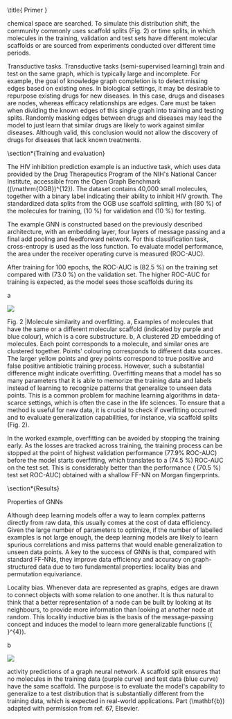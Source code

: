 \title{
Primer
}

chemical space are searched. To simulate this distribution shift, the community commonly uses scaffold splits (Fig. 2) or time splits, in which molecules in the training, validation and test sets have different molecular scaffolds or are sourced from experiments conducted over different time periods.

Transductive tasks. Transductive tasks (semi-supervised learning) train and test on the same graph, which is typically large and incomplete. For example, the goal of knowledge graph completion is to detect missing edges based on existing ones. In biological settings, it may be desirable to repurpose existing drugs for new diseases. In this case, drugs and diseases are nodes, whereas efficacy relationships are edges. Care must be taken when dividing the known edges of this single graph into training and testing splits. Randomly masking edges between drugs and diseases may lead the model to just learn that similar drugs are likely to work against similar diseases. Although valid, this conclusion would not allow the discovery of drugs for diseases that lack known treatments.

\section*{Training and evaluation}

The HIV inhibition prediction example is an inductive task, which uses data provided by the Drug Therapeutics Program of the NIH's National Cancer Institute, accessible from the Open Graph Benchmark \((\mathrm{OGB})^{12}\). The dataset contains 40,000 small molecules, together with a binary label indicating their ability to inhibit HIV growth. The standardized data splits from the OGB use scaffold splitting, with \(80 \%\) of the molecules for training, \(10 \%\) for validation and \(10 \%\) for testing.

The example GNN is constructed based on the previously described architecture, with an embedding layer, four layers of message passing and a final add pooling and feedforward network. For this classification task, cross-entropy is used as the loss function. To evaluate model performance, the area under the receiver operating curve is measured (ROC-AUC).

After training for 100 epochs, the ROC-AUC is \(82.5 \%\) on the training set compared with \(73.0 \%\) on the validation set. The higher ROC-AUC for training is expected, as the model sees those scaffolds during its

a

![](https://cdn.mathpix.com/cropped/2024_05_28_bd3c909ee9f1652ddb8cg-1.jpg?height=548&width=863&top_left_y=1797&top_left_x=148)

Fig. 2 |Molecule similarity and overfitting. a, Examples of molecules that have the same or a different molecular scaffold (indicated by purple and blue colour), which is a core substructure. b, A clustered 2D embedding of molecules. Each point corresponds to a molecule, and similar ones are clustered together. Points' colouring corresponds to different data sources. The larger yellow points and grey points correspond to true positive and false positive antibiotic training process. However, such a substantial difference might indicate overfitting. Overfitting means that a model has so many parameters that it is able to memorize the training data and labels instead of learning to recognize patterns that generalize to unseen data points. This is a common problem for machine learning algorithms in data-scarce settings, which is often the case in the life sciences. To ensure that a method is useful for new data, it is crucial to check if overfitting occurred and to evaluate generalization capabilities, for instance, via scaffold splits (Fig. 2).

In the worked example, overfitting can be avoided by stopping the training early. As the losses are tracked across training, the training process can be stopped at the point of highest validation performance (77.9\% ROC-AUC) before the model starts overfitting, which translates to a \(74.5 \%\) ROC-AUC on the test set. This is considerably better than the performance ( \(70.5 \%\) test set ROC-AUC) obtained with a shallow FF-NN on Morgan fingerprints.

\section*{Results}

Properties of GNNs

Although deep learning models offer a way to learn complex patterns directly from raw data, this usually comes at the cost of data efficiency. Given the large number of parameters to optimize, if the number of labelled examples is not large enough, the deep learning models are likely to learn spurious correlations and miss patterns that would enable generalization to unseen data points. A key to the success of GNNs is that, compared with standard FF-NNs, they improve data efficiency and accuracy on graph-structured data due to two fundamental properties: locality bias and permutation equivariance.

Locality bias. Whenever data are represented as graphs, edges are drawn to connect objects with some relation to one another. It is thus natural to think that a better representation of a node can be built by looking at its neighbours, to provide more information than looking at another node at random. This locality inductive bias is the basis of the message-passing concept and induces the model to learn more generalizable functions \({ }^{4}\).

b

![](https://cdn.mathpix.com/cropped/2024_05_28_bd3c909ee9f1652ddb8cg-1.jpg?height=590&width=891&top_left_y=1781&top_left_x=1065)

activity predictions of a graph neural network. A scaffold split ensures that no molecules in the training data (purple curve) and test data (blue curve) have the same scaffold. The purpose is to evaluate the model's capability to generalize to a test distribution that is substantially different from the training data, which is expected in real-world applications. Part \(\mathbf{b}\) adapted with permission from ref. 67, Elsevier.